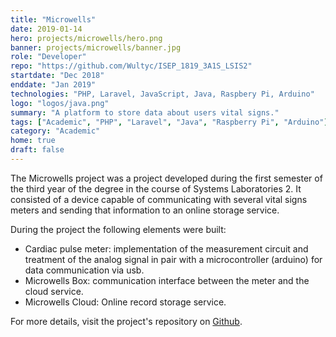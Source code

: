 ```yaml
---
title: "Microwells"
date: 2019-01-14
hero: projects/microwells/hero.png
banner: projects/microwells/banner.jpg
role: "Developer"
repo: "https://github.com/Wultyc/ISEP_1819_3A1S_LSIS2"
startdate: "Dec 2018"
enddate: "Jan 2019"
technologies: "PHP, Laravel, JavaScript, Java, Raspbery Pi, Arduino"
logo: "logos/java.png"
summary: "A platform to store data about users vital signs."
tags: ["Academic", "PHP", "Laravel", "Java", "Raspberry Pi", "Arduino"]
category: "Academic"
home: true
draft: false
---
```

<!--more-->
The Microwells project was a project developed during the first semester of the third year of the degree in the course of Systems Laboratories 2. It consisted of a device capable of communicating with several vital signs meters and sending that information to an online storage service.

During the project the following elements were built:
- Cardiac pulse meter: implementation of the measurement circuit and treatment of the analog signal in pair with a microcontroller (arduino) for data communication via usb.
- Microwells Box: communication interface between the meter and the cloud service.
- Microwells Cloud: Online record storage service.

For more details, visit the project's repository on [Github](https://github.com/Wultyc/ISEP_1819_3A1S_LSIS2).